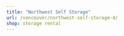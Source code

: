 ```yaml
---
title: "Northwest Self Storage"
url: /vancouver/northwest-self-storage-4/
shop: storage rental
---
```

